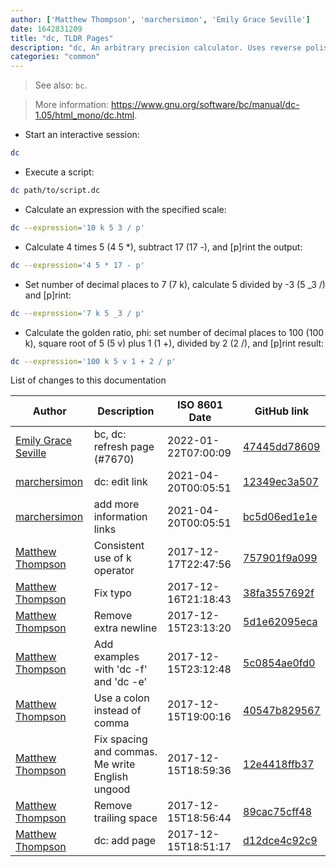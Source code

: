 ```yaml
---
author: ['Matthew Thompson', 'marchersimon', 'Emily Grace Seville']
date: 1642831209
title: "dc, TLDR Pages"
description: "dc, An arbitrary precision calculator. Uses reverse polish notation (RPN)."
categories: "common"
---
```

> See also: `bc`.

> More information: <https://www.gnu.org/software/bc/manual/dc-1.05/html_mono/dc.html>.

- Start an interactive session:

```bash
dc
```

- Execute a script:

```bash
dc path/to/script.dc
```

- Calculate an expression with the specified scale:

```bash
dc --expression='10 k 5 3 / p'
```

- Calculate 4 times 5 (4 5 *), subtract 17 (17 -), and [p]rint the output:

```bash
dc --expression='4 5 * 17 - p'
```

- Set number of decimal places to 7 (7 k), calculate 5 divided by -3 (5 _3 /) and [p]rint:

```bash
dc --expression='7 k 5 _3 / p'
```

- Calculate the golden ratio, phi: set number of decimal places to 100 (100 k), square root of 5 (5 v) plus 1 (1 +), divided by 2 (2 /), and [p]rint result:

```bash
dc --expression='100 k 5 v 1 + 2 / p'
```
List of changes to this documentation


Author | Description | ISO 8601 Date | GitHub link
------|-----|-----|-----
[Emily Grace Seville](mailto:emilyseville7cf@gmail.com) | bc, dc: refresh page (#7670) | 2022-01-22T07:00:09 | [47445dd78609](https://github.com/tldr-pages/tldr/commit/47445dd7860917026b4df1845f4c54a0f3d6ab94)
[marchersimon](mailto:marchersimon@zohomail.eu) | dc: edit link | 2021-04-20T00:05:51 | [12349ec3a507](https://github.com/tldr-pages/tldr/commit/12349ec3a50759fae6bc2a35214f6979650dbd66)
[marchersimon](mailto:marchersimon@zohomail.eu) | add more information links | 2021-04-20T00:05:51 | [bc5d06ed1e1e](https://github.com/tldr-pages/tldr/commit/bc5d06ed1e1e112cfb368a38ae5918ef124cdc22)
[Matthew Thompson](mailto:fortran@gmail.com) | Consistent use of k operator | 2017-12-17T22:47:56 | [757901f9a099](https://github.com/tldr-pages/tldr/commit/757901f9a099cb43dbbc04505b9df726225ee5d1)
[Matthew Thompson](mailto:fortran@gmail.com) | Fix typo | 2017-12-16T21:18:43 | [38fa3557692f](https://github.com/tldr-pages/tldr/commit/38fa3557692f139247caf5b440ca5fd070cd41ea)
[Matthew Thompson](mailto:fortran@gmail.com) | Remove extra newline | 2017-12-15T23:13:20 | [5d1e62095eca](https://github.com/tldr-pages/tldr/commit/5d1e62095eca1eca8dc8a388f677adc515369a27)
[Matthew Thompson](mailto:fortran@gmail.com) | Add examples with 'dc -f' and 'dc -e' | 2017-12-15T23:12:48 | [5c0854ae0fd0](https://github.com/tldr-pages/tldr/commit/5c0854ae0fd0a905d1c8e0954e16da3a8da3a2d2)
[Matthew Thompson](mailto:matthew.thompson@nasa.gov) | Use a colon instead of comma | 2017-12-15T19:00:16 | [40547b829567](https://github.com/tldr-pages/tldr/commit/40547b8295674e6d482345022163cb28dd522c6c)
[Matthew Thompson](mailto:matthew.thompson@nasa.gov) | Fix spacing and commas. Me write English ungood | 2017-12-15T18:59:36 | [12e4418ffb37](https://github.com/tldr-pages/tldr/commit/12e4418ffb378a578ddf146cfb2371fb41f82f1d)
[Matthew Thompson](mailto:matthew.thompson@nasa.gov) | Remove trailing space | 2017-12-15T18:56:44 | [89cac75cff48](https://github.com/tldr-pages/tldr/commit/89cac75cff48a22446201a9267dcfcf621fe8f0e)
[Matthew Thompson](mailto:matthew.thompson@nasa.gov) | dc: add page | 2017-12-15T18:51:17 | [d12dce4c92c9](https://github.com/tldr-pages/tldr/commit/d12dce4c92c92f23fb1602aa98fb1154ffa25549)

